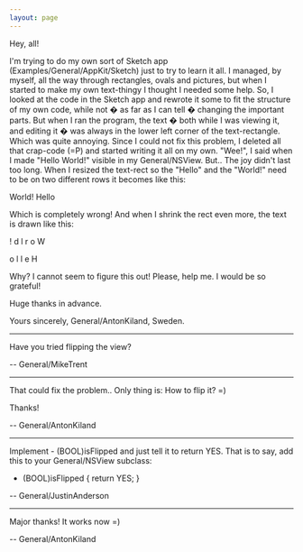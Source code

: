 ```yaml
---
layout: page
---
```


Hey, all!

I'm trying to do my own sort of Sketch app (Examples/General/AppKit/Sketch) just to try to learn it all. I managed, by myself, all the way through rectangles, ovals and pictures, but when I started to make my own text-thingy I thought I needed some help. So, I looked at the code in the Sketch app and rewrote it some to fit the structure of my own code, while not � as far as I can tell � changing the important parts. But when I ran the program, the text � both while I was viewing it, and editing it � was always in the lower left corner of the text-rectangle. Which was quite annoying. Since I could not fix this problem, I deleted all that crap-code (=P) and started writing it all on my own.
  "Wee!", I said when I made "Hello World!" visible in my General/NSView. But.. The joy didn't last too long. When I resized the text-rect so the "Hello" and the "World!" need to be on two different rows it becomes like this:

    
World!
Hello


Which is completely wrong!  And when I shrink the rect even more, the text is drawn like this:

    
!
d
l
r
o
W
 
o
l
l
e
H



Why? I cannot seem to figure this out!  Please, help me. I would be so grateful!


  Huge thanks in advance.


Yours sincerely,
  General/AntonKiland, Sweden.

----

Have you tried flipping the view?

-- General/MikeTrent

----

That could fix the problem.. Only thing is:  How to flip it? =)

Thanks!

-- General/AntonKiland

----

Implement - (BOOL)isFlipped and just tell it to return YES. That is to say, add this to your General/NSView subclass:

    
- (BOOL)isFlipped {
	return YES;
}


-- General/JustinAnderson

----

Major thanks!  It works now =)

-- General/AntonKiland